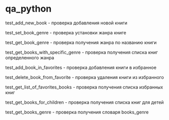 # qa_python
test_add_new_book - проверка добавления новой книги

test_set_book_genre - проверка установки жанра книге

test_get_book_genre - проверка получения жанра по названию книги

test_get_books_with_specific_genre - проверка получения списка книг определенного жанра

test_add_book_in_favorites - проверка добавления книги в избранное

test_delete_book_from_favorite - проверка удаления книги из избранного

test_get_list_of_favorites_books - проверка получения списка избранных книг

test_get_books_for_children - проверка получения списка книг для детей

test_get_books_genre - проверка получения словаря books_genre